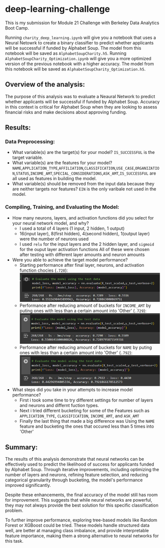 # deep-learning-challenge

This is my submission for Module 21 Challenge with Berkeley Data Analytics Boot Camp.

Running `charity_deep_learning.ipynb` will give you a notebook that uses a Neural Netowrk to create a binary classifier to predict whether applicants will be successful if funded by Alphabet Soup. The model from this notebook will be saved as `AlphabetSoupCharity.h5`.
Running `AlphabetSoupCharity_Optimization.ipynb` will give you a more optimized version of the previous notebook with a higher accuracy. The model from this notebook will be saved as `AlphabetSoupCharity_Optimization.h5`.

## Overview of the analysis:

The purpose of this analysis was to evaluate a Neaural Network to predict whether applicants will be successful if funded by Alphabet Soup. Accuracy in this context is critical for Alphabet Soup when they are looking to assess financial risks and make decisions about approving funding.

## Results:

### Data Preprocessing:
* What variable(s) are the target(s) for your model? `IS_SUCCESSFUL` is the target variable.
* What variable(s) are the features for your model? `NAME`,`APPLICATION_TYPE`,`AFFILIATION`,`CLASSIFICATION`,`USE_CASE`,`ORGANIZATION`,`STATUS`,`INCOME_AMT`,`SPECIAL_CONSIDERATIONS`,`ASK_AMT`,`IS_SUCCESSFUL` are all used as features in building the model.
* What variable(s) should be removed from the input data because they are neither targets nor features? `EIN` is the only varibale not used in the model.

### Compiling, Training, and Evaluating the Model:
* How many neurons, layers, and activation functions did you select for your neural network model, and why?
    * I used a total of 4 layers (1 input, 2 hidden, 1 output)
    * 16(input layer), 8(first hidden), 4(second hidden), 1(output layer) were the number of neurons used
    * I used `relu` for the input layers and the 2 hidden layer, and `sigmoid` for the ouput layer activation functions
    All of these were chosen after testing with different layer amounts and neuron amounts
* Were you able to achieve the target model performance?
    * Starting performance after final layer, neurons, and activation function chocies (`.728`):
        ![First Change](https://github.com/YannisPapa/deep-learning-challenge/blob/main/images/base_file.PNG?raw=true)
    * Performance after reducing amount of buckets for `INCOME_AMT` by puting ones with less than a certain amount into 'Other' (`.729`):
        ![Second Change](https://github.com/YannisPapa/deep-learning-challenge/blob/main/images/after_income_buckets.PNG?raw=true)
    * Performance after reducing amount of buckets for `NAME` by puting ones with less than a certain amount into 'Other' (`.792`):
        ![Third Change](https://github.com/YannisPapa/deep-learning-challenge/blob/main/images/after_income_name_buckets.PNG?raw=true)
* What steps did you take in your attempts to increase model performance?
    * First i took some time to try different settings for number of layers and neurons and differnt fuction types.
    * Next i tried different bucketing for some of the Features such as `APPLICATION_TYPE`, `CLASSIFICATION`, `INCOME_AMT`, and `ASK_AMT`
    * Finally the last thing that made a big difference was Using the `NAME` feature and bucketing the ones that occured less than 5 times into 'Other'

## Summary:

The results of this analysis demonstrate that neural networks can be effectively used to predict the likelihood of success for applicants funded by Alphabet Soup. Through iterative improvements, including optimizing the number of layers and neurons, refining feature selection, and reducing categorical granularity through bucketing, the model's performance improved significantly.

Despite these enhancements, the final accuracy of the model still has room for improvement. This suggests that while neural networks are powerful, they may not always provide the best solution for this specific classification problem.

To further improve performance, exploring tree-based models like Random Forest or XGBoost could be tried. These models handle structured data well, are better at managing class imbalance, and provide interpretable feature importance, making them a strong alternative to neural networks for this task.
